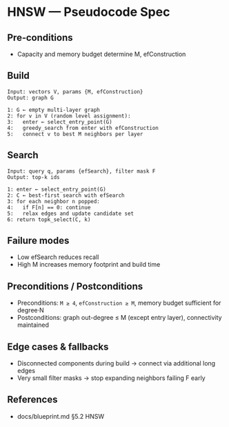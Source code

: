 # HNSW — Pseudocode Spec

## Pre‑conditions
- Capacity and memory budget determine M, efConstruction

## Build
```
Input: vectors V, params {M, efConstruction}
Output: graph G

1: G ← empty multi-layer graph
2: for v in V (random level assignment):
3:   enter ← select_entry_point(G)
4:   greedy_search from enter with efConstruction
5:   connect v to best M neighbors per layer
```

## Search
```
Input: query q, params {efSearch}, filter mask F
Output: top-k ids

1: enter ← select_entry_point(G)
2: C ← best-first search with efSearch
3: for each neighbor n popped:
4:   if F[n] == 0: continue
5:   relax edges and update candidate set
6: return topk_select(C, k)
```

## Failure modes
- Low efSearch reduces recall
- High M increases memory footprint and build time


## Preconditions / Postconditions
- Preconditions: `M ≥ 4`, `efConstruction ≥ M`, memory budget sufficient for degree·N
- Postconditions: graph out-degree ≤ M (except entry layer), connectivity maintained

## Edge cases & fallbacks
- Disconnected components during build → connect via additional long edges
- Very small filter masks → stop expanding neighbors failing F early

## References
- docs/blueprint.md §5.2 HNSW

